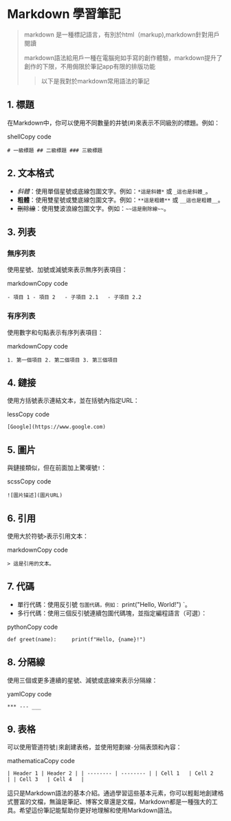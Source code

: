 

# Markdown 學習筆記

> markdown 是一種標記語言，有別於html（markup),markdown針對用戶閱讀
> 
> markdown語法給用戶一種在電腦宛如手寫的創作體驗，markdown提升了創作的下限，不用侷限於筆記app有限的排版功能
> 
> > 以下是我對於markdown常用語法的筆記

## 1. 標題

在Markdown中，你可以使用不同數量的井號(#)來表示不同級別的標題。例如：

shellCopy code

`# 一級標題 ## 二級標題 ### 三級標題`

## 2. 文本格式

- *斜體*：使用單個星號或底線包圍文字。例如：`*這是斜體*` 或 `_這也是斜體_`。
- **粗體**：使用雙星號或雙底線包圍文字。例如：`**這是粗體**` 或 `__這也是粗體__`。
- ~~刪除線~~：使用雙波浪線包圍文字。例如：`~~這是刪除線~~`。

## 3. 列表

### 無序列表

使用星號、加號或減號來表示無序列表項目：

markdownCopy code

`- 項目 1 - 項目 2   - 子項目 2.1   - 子項目 2.2`

### 有序列表

使用數字和句點表示有序列表項目：

markdownCopy code

`1. 第一個項目 2. 第二個項目 3. 第三個項目`

## 4. 鏈接

使用方括號表示連結文本，並在括號內指定URL：

lessCopy code

`[Google](https://www.google.com)`

## 5. 圖片

與鏈接類似，但在前面加上驚嘆號`!`：

scssCopy code

`![圖片描述](圖片URL)`

## 6. 引用

使用大於符號`>`表示引用文本：

markdownCopy code

`> 這是引用的文本。`

## 7. 代碼

- 單行代碼：使用反引號 `包圍代碼，例如：` print("Hello, World!") `。
- 多行代碼：使用三個反引號連續包圍代碼塊，並指定編程語言（可選）：

pythonCopy code

`def greet(name):     print(f"Hello, {name}!")`

## 8. 分隔線

使用三個或更多連續的星號、減號或底線來表示分隔線：

yamlCopy code

`*** --- ___`

## 9. 表格

可以使用管道符號`|`來創建表格，並使用短劃線`-`分隔表頭和內容：

mathematicaCopy code

`| Header 1 | Header 2 | | -------- | -------- | | Cell 1   | Cell 2   | | Cell 3   | Cell 4   |`

這只是Markdown語法的基本介紹。通過學習這些基本元素，你可以輕鬆地創建格式豐富的文檔，無論是筆記、博客文章還是文檔，Markdown都是一種強大的工具。希望這份筆記能幫助你更好地理解和使用Markdown語法。
